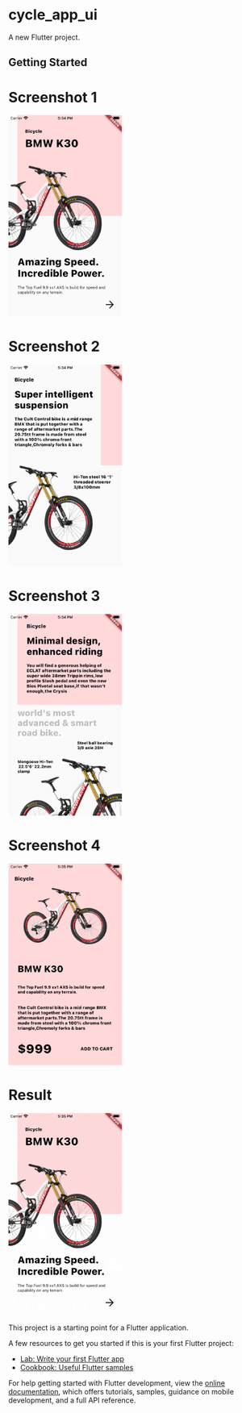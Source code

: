 # cycle_app_ui

A new Flutter project.

## Getting Started


# Screenshot 1

<img src="https://github.com/Mirzaazmath/flutter_cycle_app_UI_challenge/blob/main/assets/output/Screenshot.png" height="400">


# Screenshot 2

<img src="https://github.com/Mirzaazmath/flutter_cycle_app_UI_challenge/blob/main/assets/output/Screenshot2.png" height="400">


# Screenshot 3

<img src="https://github.com/Mirzaazmath/flutter_cycle_app_UI_challenge/blob/main/assets/output/Screenshot3.png" height="400">



# Screenshot 4

<img src="https://github.com/Mirzaazmath/flutter_cycle_app_UI_challenge/blob/main/assets/output/Screenshot4.png" height="400">


# Result

<img src="https://github.com/Mirzaazmath/flutter_cycle_app_UI_challenge/blob/main/assets/output/result.gif" height="400">

This project is a starting point for a Flutter application.

A few resources to get you started if this is your first Flutter project:

- [Lab: Write your first Flutter app](https://docs.flutter.dev/get-started/codelab)
- [Cookbook: Useful Flutter samples](https://docs.flutter.dev/cookbook)

For help getting started with Flutter development, view the
[online documentation](https://docs.flutter.dev/), which offers tutorials,
samples, guidance on mobile development, and a full API reference.
